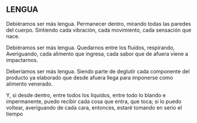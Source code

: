 ## LENGUA

Debiéramos ser más lengua.
Permanecer dentro, mirando todas las paredes del cuerpo. Sintiendo cada vibración, cada movimiento, cada sensación que nace.

Debiéramos ser más lengua.
Quedarnos entre los fluidos, respirando,
Averiguando, cada alimento que ingresa, cada sabor que de afuera viene a impactarnos.

Deberíamos ser más lengua.
Siendo parte de deglutir cada componente del producto ya elaborado que desde afuera llega para imponerse como alimento venerado.

Y, si desde dentro,
entre todos los líquidos, entre todo lo blando e impermanente,
puedo recibir cada cosa que entra, que toca;
si lo puedo voltear, averiguando de cada cara,
entonces, estaré tomando en serio el tiempo